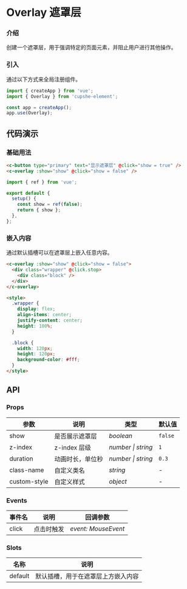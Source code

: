 # Overlay 遮罩层

### 介绍

创建一个遮罩层，用于强调特定的页面元素，并阻止用户进行其他操作。

### 引入

通过以下方式来全局注册组件。

```js
import { createApp } from 'vue';
import { Overlay } from 'cupshe-element';

const app = createApp();
app.use(Overlay);
```

## 代码演示

### 基础用法

```html
<c-button type="primary" text="显示遮罩层" @click="show = true" />
<c-overlay :show="show" @click="show = false" />
```

```js
import { ref } from 'vue';

export default {
  setup() {
    const show = ref(false);
    return { show };
  },
};
```

### 嵌入内容

通过默认插槽可以在遮罩层上嵌入任意内容。

```html
<c-overlay :show="show" @click="show = false">
  <div class="wrapper" @click.stop>
    <div class="block" />
  </div>
</c-overlay>

<style>
  .wrapper {
    display: flex;
    align-items: center;
    justify-content: center;
    height: 100%;
  }

  .block {
    width: 120px;
    height: 120px;
    background-color: #fff;
  }
</style>
```

## API

### Props

| 参数         | 说明             | 类型               | 默认值  |
| ------------ | ---------------- | ------------------ | ------- |
| show         | 是否展示遮罩层   | _boolean_          | `false` |
| z-index      | z-index 层级     | _number \| string_ | `1`     |
| duration     | 动画时长，单位秒 | _number \| string_ | `0.3`   |
| class-name   | 自定义类名       | _string_           | -       |
| custom-style | 自定义样式       | _object_           | -       |

### Events

| 事件名 | 说明       | 回调参数            |
| ------ | ---------- | ------------------- |
| click  | 点击时触发 | _event: MouseEvent_ |

### Slots

| 名称    | 说明                               |
| ------- | ---------------------------------- |
| default | 默认插槽，用于在遮罩层上方嵌入内容 |

